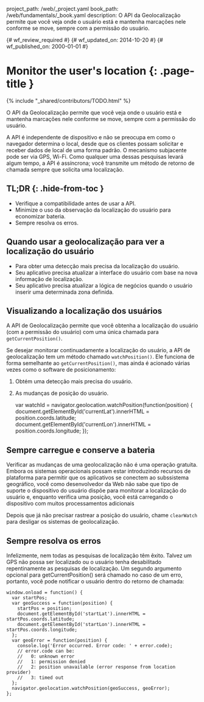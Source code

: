 project_path: /web/_project.yaml
book_path: /web/fundamentals/_book.yaml
description: O API da Geolocalização permite que você veja onde o usuário está e mantenha marcações nele conforme se move, sempre com a permissão do usuário.

{# wf_review_required #}
{# wf_updated_on: 2014-10-20 #}
{# wf_published_on: 2000-01-01 #}

# Monitor the user's location {: .page-title }

{% include "_shared/contributors/TODO.html" %}



O API da Geolocalização permite que você veja onde o usuário está e mantenha marcações nele conforme se move, sempre com a permissão do usuário.


A API é independente de dispositivo e não se preocupa em como o navegador determina o
local, desde que os clientes possam solicitar e receber dados de local de uma
forma padrão. O mecanismo subjacente pode ser via GPS, Wi-Fi. Como qualquer uma dessas pesquisas
levará algum tempo, a API é assíncrona; você transmite um método de
retorno de chamada sempre que solicita uma localização.

## TL;DR {: .hide-from-toc }
- Verifique a compatibilidade antes de usar a API.
- Minimize o uso da observação da localização do usuário para economizar bateria.
- Sempre resolva os erros.


## Quando usar a geolocalização para ver a localização do usuário

* Para obter uma detecção mais precisa da localização do usuário.
* Seu aplicativo precisa atualizar a interface do usuário com base na nova informação de 
 localização.
* Seu aplicativo precisa atualizar a lógica de negócios quando o usuário inserir uma determinada
 zona definida.

## Visualizando a localização dos usuários

A API de Geolocalização permite que você obtenha a localização do usuário (com a permissão do
usuário) com uma única chamada para `getCurrentPosition()`.  

Se desejar monitorar continuadamente a localização do usuário, a API de
geolocalização tem um método chamado `watchPosition()`. Ele funciona de forma semelhante ao
`getCurrentPosition()`, mas ainda é acionado várias vezes como o software de
posicionamento:

1.  Obtém uma detecção mais precisa do usuário.
2.  As mudanças de posição do usuário.
 

    var watchId = navigator.geolocation.watchPosition(function(position) {
      document.getElementById('currentLat').innerHTML = position.coords.latitude;
      document.getElementById('currentLon').innerHTML = position.coords.longitude;
    });
    

## Sempre carregue e conserve a bateria

Verificar as mudanças de uma geolocalização não é uma operação gratuita.  Embora
os sistemas operacionais possam estar introduzindo recursos de plataforma para permitir que os aplicativos
se conectem ao subssistema geográfico, você como desenvolvedor da Web não sabe que tipo de suporte
o dispositivo do usuário dispõe para monitorar a localização do usuário e, enquanto verifica
uma posição, você está carregando o dispositivo com muitos processamentos adicionais

Depois que já não precisar rastrear a posição do usuário, chame `clearWatch` para desligar
os sistemas de geolocalização.

## Sempre resolva os erros

Infelizmente, nem todas as pesquisas de localização têm êxito. Talvez um GPS não
possa ser localizado ou o usuário tenha desabilitado repentinamente as pesquisas de localização. Um segundo argumento
opcional para getCurrentPosition() será chamado no caso de um
erro, portanto, você pode notificar o usuário dentro do retorno de chamada:


    window.onload = function() {
      var startPos;
      var geoSuccess = function(position) {
        startPos = position;
        document.getElementById('startLat').innerHTML = startPos.coords.latitude;
        document.getElementById('startLon').innerHTML = startPos.coords.longitude;
      };
      var geoError = function(position) {
        console.log('Error occurred. Error code: ' + error.code);
        // error.code can be:
        //   0: unknown error
        //   1: permission denied
        //   2: position unavailable (error response from location provider)
        //   3: timed out
      };
      navigator.geolocation.watchPosition(geoSuccess, geoError);
    };
    


